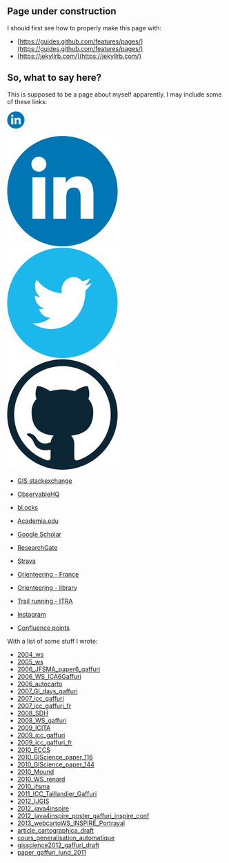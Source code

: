 ## Page under construction

I should first see how to properly make this page with:

- [https://guides.github.com/features/pages/](https://guides.github.com/features/pages/)
- [https://jekyllrb.com/](https://jekyllrb.com/)

## So, what to say here?

This is supposed to be a page about myself apparently. I may include some of these links:

[<img src="doc/icons/linkedin.png" alt="LinkedIn" width="40"/>](https://www.linkedin.com/in/juliengaffuri/)



[![LinkedIn](doc/icons/linkedin.png)](https://www.linkedin.com/in/juliengaffuri/)
[![Twitter](doc/icons/twitter.png)](https://twitter.com/julgaf)
[![Github](doc/icons/github.png)](https://github.com/jgaffuri)

- [GIS stackexchange](https://gis.stackexchange.com/users/162/julien)
- [ObservableHQ](https://observablehq.com/@jgaffuri)
- [bl.ocks](https://bl.ocks.org/jgaffuri)


- [Academia.edu](https://independent.academia.edu/JulienGaffuri)
- [Google Scholar](https://scholar.google.com/citations?user=ieN8hngAAAAJ)
- [ResearchGate](https://www.researchgate.net/profile/Julien-Gaffuri)


- [Strava](https://www.strava.com/athletes/9025914)
- [Orienteering - France](https://cn.ffcorientation.fr/cn/12346/)
- [Orienteering - library](http://doma.luxoc.savana-hosting.cz/index.php?user=julien)
- [Trail running - ITRA](https://itra.run/RunnerSpace/RaceResults/GAFFURI.Julien/72858)
- [Instagram](https://www.instagram.com/jugaffuri/)
- [Confluence points](https://confluence.org/visitor.php?id=9846)


With a list of some stuff I wrote:

- [2004_ws](doc/pub/2004_ws.pdf)
- [2005_ws](doc/pub/2005_WS_julien_gaffuri.pdf)
- [2006_JFSMA_paper6_gaffuri](doc/pub/2006_JFSMA_paper6_gaffuri.pdf)
- [2006_WS_ICA6Gaffuri](doc/pub/2006_WS_ICA6Gaffuri.pdf)
- [2006_autocarto](doc/pub/2006_autocarto.pdf)
- [2007_GI_days_gaffuri](doc/pub/2007_GI_days_gaffuri.pdf)
- [2007_icc_gaffuri](doc/pub/2007_icc_gaffuri.pdf)
- [2007_icc_gaffuri_fr](doc/pub/2007_icc_gaffuri_fr.pdf)
- [2008_SDH](doc/pub/2008_SDH.pdf)
- [2008_WS_gaffuri](doc/pub/2008_WS_gaffuri.pdf)
- [2009_ICITA](doc/pub/2009_ICITA.pdf)
- [2009_icc_gaffuri](doc/pub/2009_icc_gaffuri.pdf)
- [2009_icc_gaffuri_fr](doc/pub/2009_icc_gaffuri_fr.pdf)
- [2010_ECCS](doc/pub/2010_ECCS.pdf)
- [2010_GIScience_paper_116](doc/pub/2010_GIScience_paper_116.pdf)
- [2010_GIScience_paper_144](doc/pub/2010_GIScience_paper_144.pdf)
- [2010_Mound](doc/pub/2010_Mound-ecai.pdf)
- [2010_WS_renard](doc/pub/2010_WS_renard.pdf)
- [2010_jfsma](doc/pub/2010_jfsma.pdf)
- [2011_ICC_Taillandier_Gaffuri](doc/pub/2011_ICC_Taillandier_Gaffuri.pdf)
- [2012_IJGIS](doc/pub/2012_IJGIS.pdf)
- [2012_java4inspire](doc/pub/2012_java4inspire.pdf)
- [2012_java4inspire_poster_gaffuri_inspire_conf](doc/pub/2012_java4inspire_poster_gaffuri_inspire_conf.pdf)
- [2013_webcartoWS_INSPIRE_Portrayal](doc/pub/2013_webcartoWS_INSPIRE_Portrayal.pdf)
- [article_cartographica_draft](doc/pub/article_cartographica_draft.pdf)
- [cours_generalisation_automatique](doc/pub/cours_generalisation_automatique.pdf)
- [gisscience2012_gaffuri_draft](doc/pub/gisscience2012_gaffuri_draft.pdf)
- [paper_gaffuri_lund_2011](doc/pub/paper_gaffuri_lund_2011.pdf)

